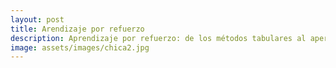 ```yaml
---
layout: post
title: Arendizaje por refuerzo
description: Aprendizaje por refuerzo: de los métodos tabulares al aperendizaje profundo
image: assets/images/chica2.jpg
---
```



